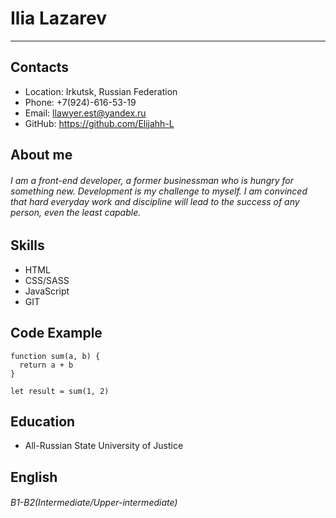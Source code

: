 # Ilia Lazarev
---
## Contacts
+ Location: Irkutsk, Russian Federation
+ Phone: +7(924)-616-53-19
+ Email: llawyer.est@yandex.ru
+ GitHub: https://github.com/Elijahh-L
## About me ##
###### I am a front-end developer, a former businessman who is hungry for something new. Development is my challenge to myself. I am convinced that hard everyday work and discipline will lead to the success of any person, even the least capable.
## Skills
- HTML
- CSS/SASS
- JavaScript
- GIT
## Code Example
```
function sum(a, b) {
  return a + b
}

let result = sum(1, 2)
```
## Education
- All-Russian State University of Justice
## English
###### B1-B2(Intermediate/Upper-intermediate)

